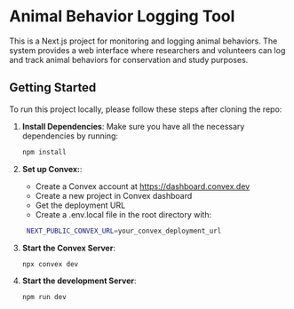 # Animal Behavior Logging Tool

This is a Next.js project for monitoring and logging animal behaviors. The system provides a web interface where researchers and volunteers can log and track animal behaviors for conservation and study purposes.

## Getting Started

To run this project locally, please follow these steps after cloning the repo:

1. **Install Dependencies**:
   Make sure you have all the necessary dependencies by running:
   ```bash
   npm install
   ```
   
2. **Set up Convex:**:
   - Create a Convex account at https://dashboard.convex.dev
   - Create a new project in Convex dashboard
   - Get the deployment URL
   - Create a .env.local file in the root directory with:
   ```bash
    NEXT_PUBLIC_CONVEX_URL=your_convex_deployment_url
    ```

3. **Start the Convex Server**:
   ```bash
   npx convex dev
   ```

4. **Start the development Server**:
   ```bash
   npm run dev
   ```